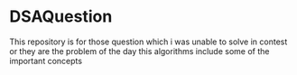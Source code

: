 # DSAQuestion
This repository is for those question which i was unable to solve in contest or they are the problem of the day this algorithms include some of the important concepts 
